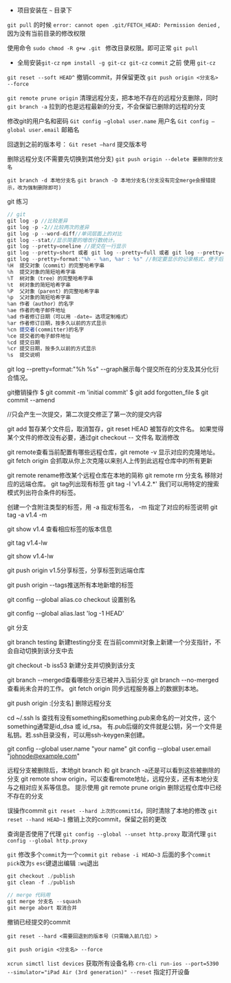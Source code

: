 - 项目安装在 `~` 目录下

`git pull` 的时候 ` error: cannot open .git/FETCH_HEAD: Permission denied ` ,因为没有当前目录的修改权限

使用命令
`sudo chmod -R g+w .git ` 修改目录权限。即可正常 `git pull`



- 全局安装`git-cz`
`npm install -g git-cz
git-cz`
`commit` 之前 使用 `git-cz`


`git reset --soft HEAD^` 撤销commit，并保留更改
`git push origin <分支名> --force`

`git remote prune origin` 清理远程分支，把本地不存在的远程分支删除，同时`git branch -a` 拉到的也是远程最新的分支，不会保留已删除的远程的分支

修改git的用户名和密码
`Git config –global user.name` 用户名
`Git config –global user.email` 邮箱名


回退到之前的版本号：
`Git reset –hard` 提交版本号


删除远程分支(不需要先切换到其他分支)
`git push origin --delete 要删除的分支名` 

`git branch -d 本地分支名`
`git branch -D 本地分支名(分支没有完全merge会报错提示，改为强制删除即可)`


git 练习
```js
// git 
git log -p //比较差异
git log -p -2//比较两次的差异
git log -p --word-diff//单词层面上的对比 
git log --stat//显示简要的增改行数统计。
git log --pretty=oneline //提交在一行显示
git log --pretty=short 或者 git log --pretty=full 或者 git log --pretty=fuller
git log --pretty=format:"%h - %an, %ar : %s" //制定要显示的记录格式，便于后期编程提取分析。
%H	提交对象（commit）的完整哈希字串
%h	提交对象的简短哈希字串
%T	树对象（tree）的完整哈希字串
%t	树对象的简短哈希字串
%P	父对象（parent）的完整哈希字串
%p	父对象的简短哈希字串
%an	作者（author）的名字
%ae	作者的电子邮件地址
%ad	作者修订日期（可以用 -date= 选项定制格式）
%ar	作者修订日期，按多久以前的方式显示
%cn	提交者(committer)的名字
%ce	提交者的电子邮件地址
%cd	提交日期
%cr	提交日期，按多久以前的方式显示
%s	提交说明
```
git log --pretty=format:"%h %s" --graph展示每个提交所在的分支及其分化衍合情况。


git撤销操作
$ git commit -m 'initial commit'
$ git add forgotten_file
$ git commit --amend

//只会产生一次提交，第二次提交修正了第一次的提交内容

git add 暂存某个文件后，取消暂存，git reset HEAD 被暂存的文件名。
如果觉得某个文件的修改没有必要，通过git checkout -- 文件名 取消修改

git remote查看当前配置有哪些远程仓库，git remote -v 显示对应的克隆地址。
git fetch origin 会抓取从你上次克隆以来别人上传到此远程仓库中的所有更新

git remote rename修改某个远程仓库在本地的简称
git remote rm 分支名 移除对应的远端仓库。
git tag列出现有标签
git tag -l 'v1.4.2.*' 我们可以用特定的搜索模式列出符合条件的标签。

创建一个含附注类型的标签，用 -a 指定标签名， -m 指定了对应的标签说明
git tag -a v1.4 -m 

git show v1.4 查看相应标签的版本信息

git tag v1.4-lw

git show v1.4-lw

git push origin v1.5分享标签，分享标签到远端仓库

git push origin --tags推送所有本地新增的标签

git config --global alias.co checkout 设置别名

git config --global alias.last 'log -1 HEAD'


git 分支

git branch testing 新建testing分支 在当前commit对象上新建一个分支指针，不会自动切换到该分支中去

git checkout -b iss53 新建分支并切换到该分支

git branch --merged查看哪些分支已被并入当前分支
git branch --no-merged查看尚未合并的工作。
git fetch origin 同步远程服务器上的数据到本地。

git push origin :[分支名] 删除远程分支

<!--SSH公钥默认存储在账户的主目录下的~/.ssh目录 -->
cd ~/.ssh
ls
查找有没有something和something.pub来命名的一对文件，这个something通常是id_dsa 或 id_rsa。
有.pub后缀的文件就是公钥，另一个文件是私钥。若.ssh目录没有，可以用ssh-keygen来创建。


git config --global user.name "your name"
git config --global user.email "johnode@example.com"


远程分支被删除后，本地git branch 和 git branch -a还是可以看到这些被删除的分支
git remote show origin，可以查看remote地址，远程分支，还有本地分支与之相对应关系等信息。
提示使用
git remote prune origin 删除远程仓库中已经不存在的分支

误操作commit
`git reset --hard 上次的commitId`，同时清除了本地的修改
`git reset --hand HEAD~1` 撤销上次的commit，保留之前的更改

查询是否使用了代理
`git config --global --unset http.proxy` 
取消代理
`git config --global http.proxy` 

`git` 修改多个`commit`为一个`commit`
`git rebase -i HEAD~3`
后面的多个`commit pick`改为`s`
`esc`键退出编辑
`:wq`退出

```js
git checkout ./publish
git clean -f ./publish
```

```js
// merge 代码用
git merge 分支名 --squash
git merge abort 取消合并
```


撤销已经提交的commit

`git reset --hard <需要回退到的版本号（只需输入前几位）>`

`git push origin <分支名> --force`




`xcrun simctl list devices`  获取所有设备名称
`crn-cli run-ios --port=5390 --simulator="iPad Air (3rd generation)" --reset`  指定打开设备
